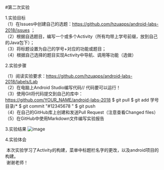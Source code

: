 #第二次实验

1.实验目标  
（1）在Issues中创建自己的选题：https://github.com/hzuapps/android-labs-2018/issues ；   
（2）根据自选题目，编写一个或多个Activity（所有均带上学号前缀，放到自己的Java包下）；   
（3）将标题设置为自己的学号+对应的功能或题目；   
（4）根据自己选择的题目实现Activity中导航、调用等功能（选做）  

2.实验步骤

（1）阅读实验要求：https://github.com/hzuapps/android-labs-2018/labels/Lab   
（2）在电脑上Android Studio编写代码// 代码要可以运行！   
（3）使用Git将代码提交到自己的库中：https://github.com/YOUR_NAME/android-labs-2018 $ git pull $ git add 学号目录/* $ git commit "#12345678 " $ git push   
（4）在自己的GitHub库上创建和发送Pull Request（注意查看Changed files）  
（5）在GitHub中使用Markdown文件编写实验报告  
 
 3.实验结果
![image](https://raw.githubusercontent.com/GeekLee1998/android-labs-2018/master/soft1612070501311/lab2.png)	  
 
 4.实验体会
  
  本次实验学习了Activity的构建，菜单中标题栏名字的更改，以及android项目的构建。  
  谢谢老师！  
